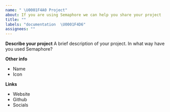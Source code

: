 ```yaml
---
name: " \U0001F4A0 Project"
about: If you are using Semaphore we can help you share your project
title: ""
labels: "documentation  \U0001F4D6"
assignees: ""
---
```


**Describe your project**
A brief description of your project. In what way have you used Semaphore?

**Other info**

-   Name
-   Icon

**Links**

-   Website
-   Github
-   Socials
